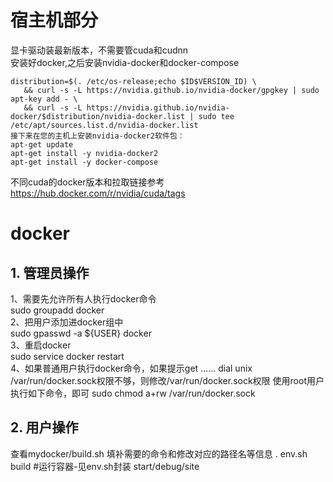 # 宿主机部分
显卡驱动装最新版本，不需要管cuda和cudnn  
安装好docker,之后安装nvidia-docker和docker-compose  
```
distribution=$(. /etc/os-release;echo $ID$VERSION_ID) \
   && curl -s -L https://nvidia.github.io/nvidia-docker/gpgkey | sudo apt-key add - \
   && curl -s -L https://nvidia.github.io/nvidia-docker/$distribution/nvidia-docker.list | sudo tee /etc/apt/sources.list.d/nvidia-docker.list
接下来在您的主机上安装nvidia-docker2软件包：
apt-get update
apt-get install -y nvidia-docker2
apt-get install -y docker-compose
```

不同cuda的docker版本和拉取链接参考  
https://hub.docker.com/r/nvidia/cuda/tags

# docker
## 1. 管理员操作
1、需要先允许所有人执行docker命令  
sudo groupadd docker  
2、把用户添加进docker组中  
sudo gpasswd -a ${USER} docker  
3、重启docker  
sudo service docker restart  
4、如果普通用户执行docker命令，如果提示get …… dial unix /var/run/docker.sock权限不够，则修改/var/run/docker.sock权限
使用root用户执行如下命令，即可
sudo chmod a+rw /var/run/docker.sock

## 2. 用户操作
查看mydocker/build.sh 填补需要的命令和修改对应的路径名等信息
. env.sh
build
#运行容器-见env.sh封装
start/debug/site

